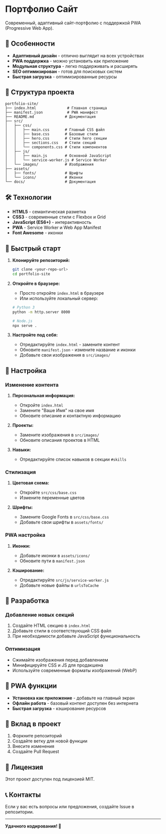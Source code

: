 # Портфолио Сайт

Современный, адаптивный сайт-портфолио с поддержкой PWA (Progressive Web App).

## 🚀 Особенности

- **Адаптивный дизайн** - отлично выглядит на всех устройствах
- **PWA поддержка** - можно установить как приложение
- **Модульная структура** - легко поддерживать и расширять
- **SEO оптимизирован** - готов для поисковых систем
- **Быстрая загрузка** - оптимизированные ресурсы

## 📁 Структура проекта

```
portfolio-site/
├── index.html              # Главная страница
├── manifest.json           # PWA манифест
├── README.md              # Документация
├── src/
│   ├── css/
│   │   ├── main.css       # Главный CSS файл
│   │   ├── base.css       # Базовые стили
│   │   ├── hero.css       # Стили hero секции
│   │   ├── sections.css   # Стили секций
│   │   └── components.css # Стили компонентов
│   ├── js/
│   │   ├── main.js        # Основной JavaScript
│   │   └── service-worker.js # Service Worker
│   └── images/            # Изображения
├── assets/
│   ├── fonts/             # Шрифты
│   └── icons/             # Иконки
└── docs/                  # Документация
```

## 🛠️ Технологии

- **HTML5** - семантическая разметка
- **CSS3** - современные стили с Flexbox и Grid
- **JavaScript (ES6+)** - интерактивность
- **PWA** - Service Worker и Web App Manifest
- **Font Awesome** - иконки

## 🚀 Быстрый старт

1. **Клонируйте репозиторий:**
   ```bash
   git clone <your-repo-url>
   cd portfolio-site
   ```

2. **Откройте в браузере:**
   - Просто откройте `index.html` в браузере
   - Или используйте локальный сервер:
   ```bash
   # Python 3
   python -m http.server 8000
   
   # Node.js
   npx serve .
   ```

3. **Настройте под себя:**
   - Отредактируйте `index.html` - замените контент
   - Обновите `manifest.json` - измените название и иконки
   - Добавьте свои изображения в `src/images/`

## 📝 Настройка

### Изменение контента

1. **Персональная информация:**
   - Откройте `index.html`
   - Замените "Ваше Имя" на свое имя
   - Обновите описание и контактную информацию

2. **Проекты:**
   - Замените изображения в `src/images/`
   - Обновите описания проектов в HTML

3. **Навыки:**
   - Отредактируйте список навыков в секции `#skills`

### Стилизация

1. **Цветовая схема:**
   - Откройте `src/css/base.css`
   - Измените переменные цветов

2. **Шрифты:**
   - Замените Google Fonts в `src/css/base.css`
   - Добавьте свои шрифты в `assets/fonts/`

### PWA настройка

1. **Иконки:**
   - Добавьте иконки в `assets/icons/`
   - Обновите пути в `manifest.json`

2. **Кэширование:**
   - Отредактируйте `src/js/service-worker.js`
   - Добавьте новые файлы в `urlsToCache`

## 🔧 Разработка

### Добавление новых секций

1. Создайте HTML секцию в `index.html`
2. Добавьте стили в соответствующий CSS файл
3. При необходимости добавьте JavaScript функциональность

### Оптимизация

- Сжимайте изображения перед добавлением
- Минифицируйте CSS и JS для продакшена
- Используйте современные форматы изображений (WebP)

## 📱 PWA функции

- **Установка как приложение** - добавьте на главный экран
- **Офлайн работа** - базовый контент доступен без интернета
- **Быстрая загрузка** - кэширование ресурсов

## 🤝 Вклад в проект

1. Форкните репозиторий
2. Создайте ветку для новой функции
3. Внесите изменения
4. Создайте Pull Request

## 📄 Лицензия

Этот проект доступен под лицензией MIT.

## 📞 Контакты

Если у вас есть вопросы или предложения, создайте Issue в репозитории.

---

**Удачного кодирования! 🚀** 